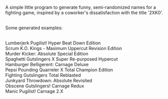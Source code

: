 A simple little program to generate funny, semi-randomized names for a fighting game, inspired by a coworker's dissatisfaction with the title '2XK0'.

<br>
Some generated examples: 

<br>Lumberjerk Pugilist! Hyper Beat Down Edition
<br>Scrum K.O. Kings - Maximum Uppercut Revision Edition
<br>Murder Kicker: Absolute Special Edition
<br>Spaghetti Gutslingers X Super Re-purposed Hypercut
<br>Hamburger Belligerent: Carnage Deluxe
<br>Pepsi Pounding Quarreler X Total Champion Edition
<br>Fighting Gutslingers Total Reblasted
<br>Junkyard Throwdown: Absolute Revisited
<br>Obscene Gutslingers! Carnage Redux
<br>Manic Pugilist! Carnage 2.X
